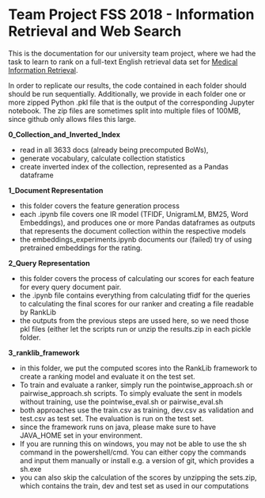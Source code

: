 # Team Project FSS 2018 - Information Retrieval and Web Search

This is the documentation for our university team project, where we had the task to learn to rank on a full-text English retrieval data set for [Medical Information Retrieval]([http://www.cl.uni-heidelberg.de/statnlpgroup/nfcorpus/).

In order to replicate our results, the code contained in each folder should should be run sequentially. Additionally, we provide in each folder one or more zipped Python .pkl file that is the output of the corresponding Jupyter notebook.
The zip files are sometimes split into multiple files of 100MB, since github only allows files this large.

**0_Collection_and_Inverted_Index**
- read in all 3633 docs (already being precomputed BoWs),
- generate vocabulary, calculate collection statistics
- create inverted index of the collection, represented as a Pandas dataframe 

**1_Document Representation**
- this folder covers the feature generation process 
- each .ipynb file covers one IR model (TFIDF, UnigramLM, BM25, Word Embeddings), and produces one or more Pandas dataframes as outputs that represents the document collection within the respective models
- the embeddings_experiments.ipynb documents our (failed) try of using pretrained embeddings for the rating.

**2_Query Representation**
- this folder covers the process of calculating our scores for each feature for every query document pair.
- the .ipynb file contains everything from calculating tfidf for the queries to calculating the final scores for our ranker and creating a file readable by RankLib
- the outputs from the previous steps are ussed here, so we need those pkl files (either let the scripts run or unzip the results.zip in each pickle folder.

**3_ranklib_framework**
- in this folder, we put the computed scores into the RankLib framework to create a ranking model and evaluate it on the test set.
- To train and evaluate a ranker, simply run the pointwise_approach.sh or pairwise_approach.sh scripts. To simply evaluate the sent in models without training, use the pointwise_eval.sh or pairwise_eval.sh
- both approaches use the train.csv as training, dev.csv as validation and test.csv as test set. The evaluation is run on the test set.
- since the framework runs on java, please make sure to have JAVA_HOME set in your environment. 
- If you are running this on windows, you may not be able to use the sh command in the powershell/cmd. You can either copy the commands and input them manually or install e.g. a version of git, which provides a sh.exe
- you can also skip the calculation of the scores by unzipping the sets.zip, which contains the train, dev and test set as used in our computations

